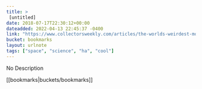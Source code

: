 ```yaml
---
title: > 
 [untitled]
date: 2018-07-17T22:30:12+00:00
dateadded: 2022-04-13 22:45:37 -0400
link: "https://www.collectorsweekly.com/articles/the-worlds-weirdest-most-beautiful-bugs/"
bucket: bookmarks
layout: urlnote
tags: ["space", "science", "ha", "cool"]
--- 
```

No Description
 <!-- end excerpt --> 
<div class='bucket'>[[bookmarks|buckets/bookmarks]]</div> 

